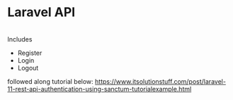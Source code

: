 <h1>Laravel API</h1>
<br/>
Includes
<ul>
    <li>Register</li>
    <li>Login</li>
    <li>Logout</li>
</ul>

followed along tutorial below:
https://www.itsolutionstuff.com/post/laravel-11-rest-api-authentication-using-sanctum-tutorialexample.html
